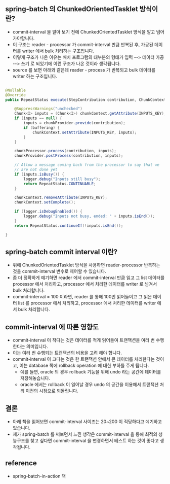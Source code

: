## spring-batch 의 ChunkedOrientedTasklet 방식이란?
- commit-interval 을 알아 보기 전에 ChunkedOrientedTasklet 방식을 알고 넘어 가야합니다. 
- 이 구조는 reader - processor 가 commit-interval 만큼 반복된 후, 가공된 데이터를 writer 에서 bulk 처리하는 구조입니다.
- 이렇게 구조가 나온 이유는 배치 프로그램의 대부분의 형태가 입력 --> 데이터 가공 --> 쓰기 로 되있기에 이런 구조가 나온 것이라 생각됩니다.
- source 를 보면 아래와 같은데 reader - process 가 반복되고 bulk 데이터를 writer 하는 구조입니다.


```java

@Nullable
@Override
public RepeatStatus execute(StepContribution contribution, ChunkContext chunkContext) throws Exception {

	@SuppressWarnings("unchecked")
	Chunk<I> inputs = (Chunk<I>) chunkContext.getAttribute(INPUTS_KEY);
	if (inputs == null) {
		inputs = chunkProvider.provide(contribution);
		if (buffering) {
			chunkContext.setAttribute(INPUTS_KEY, inputs);
		}
	}

	chunkProcessor.process(contribution, inputs);
	chunkProvider.postProcess(contribution, inputs);

	// Allow a message coming back from the processor to say that we
	// are not done yet
	if (inputs.isBusy()) {
		logger.debug("Inputs still busy");
		return RepeatStatus.CONTINUABLE;
	}

	chunkContext.removeAttribute(INPUTS_KEY);
	chunkContext.setComplete();

	if (logger.isDebugEnabled()) {
		logger.debug("Inputs not busy, ended: " + inputs.isEnd());
	}
	return RepeatStatus.continueIf(!inputs.isEnd());

}

```


## spring-batch commit interval 이란?
- 위에 ChunkedOrientedTasklet 방식을 사용하면 reader-processor 반복하는 것을 commit-interval 변수로 제어할 수 있습니다.
- 좀 더 정확하게 얘기하면 reader 에서 commit-interval 만큼 읽고 그 list 데이터를 processor 에서 처리하고, processor 에서 처리한 데이터를 writer 로 넘겨서 bulk 처리합니다.  
- commit-interval = 100 이라면, reader 를 통해 100번 읽어들이고 그 읽은 데이터 list 를 processor 에서 처리하고, processor 에서 처리한 데이터를 writer 에서 bulk 처리합니다.

## commit-interval 에 따른 영향도
- commit-interval 이 작다는 것은 데이터를 적게 읽어들여 트랜잭션을 여러 번 수행한다는 의미입니다.
- 이는 여러 번 수행되는 트랜잭션의 비용을 고려 해야 합니다.
- commit-interval 이 크다는 것은 한 트랜잭션 안에서 큰 데이터를 처리한다는 것이고, 이는 database 쪽에 rollback operation 에 대한 부하를 주게 됩니다.
    - 예를 들면, oracle 의 경우 rollback 기능을 위해 undo 라는 공간에 데이터를 저장해놓습니다.
    - oracle 에서는 rollback 이 일어날 경우 undo 의 공간을 이용해서 트랜잭션 처리 이전의 시점으로 되돌립니다.

## 결론
- 아래 책을 읽어보면 commit-interval 사이즈는 20~200 이 적당하다고 얘기하고 있습니다.
- 제가 spring-batch 를 써보면서 느낀 생각은 commit-interval 을 통해 최적의 성능구조를 찾고 싶다면 commit-interval 을 변경하면서 테스트 하는 것이 좋다고 생각됩니다. 

## reference
- spring-batch-in-action 책
